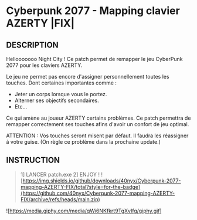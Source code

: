 # Cyberpunk 2077 - Mapping clavier AZERTY |FIX|
## DESCRIPTION
Hellooooooo Night City !
Ce patch permet de remapper le jeu CyberPunk 2077 pour les claviers AZERTY.

Le jeu ne permet pas encore d'assigner personnellement toutes les touches.
Dont certaines importantes comme :
* Jeter un corps lorsque vous le portez.
* Alterner ses objectifs secondaires.
* Etc...

Ce qui amène au joueur AZERTY certains problèmes.
Ce patch permettra de remapper correctement ses touches afins d'avoir un confort de jeu optimal.

ATTENTION : Vos touches seront misent par défaut. Il faudra les réassigner à votre guise. (On règle ce problème dans la prochaine update.)

## INSTRUCTION
>1] LANCER patch.exe
>2] ENJOY !
![https://img.shields.io/github/downloads/40nyx/Cyberpunk-2077-mapping-AZERTY-FIX/total?style=for-the-badge](https://github.com/40nyx/Cyberpunk-2077-mapping-AZERTY-FIX/archive/refs/heads/main.zip)

![https://media.giphy.com/media/qWi6NKfkrt9TgXvIfg/giphy.gif]
